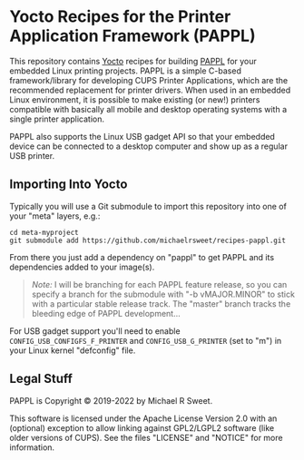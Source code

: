 Yocto Recipes for the Printer Application Framework (PAPPL)
===========================================================

This repository contains [Yocto][1] recipes for building [PAPPL][2] for your
embedded Linux printing projects.  PAPPL is a simple C-based framework/library
for developing CUPS Printer Applications, which are the recommended replacement
for printer drivers.  When used in an embedded Linux environment, it is possible
to make existing (or new!) printers compatible with basically all mobile and
desktop operating systems with a single printer application.

PAPPL also supports the Linux USB gadget API so that your embedded device can be
connected to a desktop computer and show up as a regular USB printer.


Importing Into Yocto
--------------------

Typically you will use a Git submodule to import this repository into one of
your "meta" layers, e.g.:

    cd meta-myproject
    git submodule add https://github.com/michaelrsweet/recipes-pappl.git

From there you just add a dependency on "pappl" to get PAPPL and its
dependencies added to your image(s).

> *Note:* I will be branching for each PAPPL feature release, so you can specify
> a branch for the submodule with "-b vMAJOR.MINOR" to stick with a particular
> stable release track.  The "master" branch tracks the bleeding edge of PAPPL
> development...

For USB gadget support you'll need to enable `CONFIG_USB_CONFIGFS_F_PRINTER`
and `CONFIG_USB_G_PRINTER` (set to "m") in your Linux kernel "defconfig" file.


Legal Stuff
-----------

PAPPL is Copyright © 2019-2022 by Michael R Sweet.

This software is licensed under the Apache License Version 2.0 with an
(optional) exception to allow linking against GPL2/LGPL2 software (like older
versions of CUPS).  See the files "LICENSE" and "NOTICE" for more information.


[1]: https://www.yoctoproject.org
[2]: https://www.msweet.org/pappl

